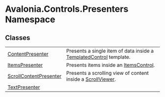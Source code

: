 # Avalonia.Controls.Presenters Namespace






## Classes
<table>
<tr>
<td><a href="T_Avalonia_Controls_Presenters_ContentPresenter">ContentPresenter</a></td>
<td>Presents a single item of data inside a <a href="T_Avalonia_Controls_Primitives_TemplatedControl">TemplatedControl</a> template.</td>
</tr>
<tr>
<td><a href="T_Avalonia_Controls_Presenters_ItemsPresenter">ItemsPresenter</a></td>
<td>Presents items inside an <a href="T_Avalonia_Controls_ItemsControl">ItemsControl</a>.</td>
</tr>
<tr>
<td><a href="T_Avalonia_Controls_Presenters_ScrollContentPresenter">ScrollContentPresenter</a></td>
<td>Presents a scrolling view of content inside a <a href="T_Avalonia_Controls_ScrollViewer">ScrollViewer</a>.</td>
</tr>
<tr>
<td><a href="T_Avalonia_Controls_Presenters_TextPresenter">TextPresenter</a></td>
<td> </td>
</tr>
</table>
